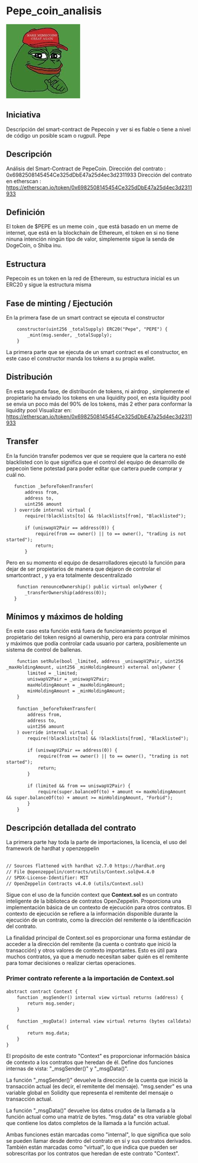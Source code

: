 # Pepe_coin_analisis
![Screenshot](pepecoin.jfif)


## Iniciativa
Descripción del smart-contract de Pepecoin y ver si es fiable o tiene a nivel de código un posible scam o rugpull.
Pepe

## Descripción 
Análisis del Smart-Contract de PepeCoin.
Dirección del contrato : 0x6982508145454Ce325dDbE47a25d4ec3d2311933
Dirección del contrato en etherscan : https://etherscan.io/token/0x6982508145454Ce325dDbE47a25d4ec3d2311933

## Definición 
El token  de $PEPE es un meme coin , que está basado en un meme de internet, que está en la blockchain de Ethereum, el token en si no tiene ninuna intención ningún tipo de valor, simplemente sigue la senda de DogeCoin, o Shiba inu.

## Estructura
Pepecoin es un token en la red de Ethereum, su estructura inicial es un ERC20 y sigue la estructura misma

## Fase de minting / Ejectución
En la primera fase de un smart contract se ejecuta el constructor
```solidity
    constructor(uint256 _totalSupply) ERC20("Pepe", "PEPE") {
        _mint(msg.sender, _totalSupply);
    }
```

La primera parte que se ejecuta de un smart contract es el constructor, en este caso el constructor manda los tokens a su propia wallet.

## Distribución
En esta segunda fase, de distribucón de tokens, ni airdrop , simplemente el propietario ha enviado los tokens en una liquidity pool, en esta liquidity pool se envia un poco más del 90% de los tokens, más 2 ether para conformar la liquidity pool
Visualizar en: https://etherscan.io/token/0x6982508145454Ce325dDbE47a25d4ec3d2311933

## Transfer
 En la función transfer  podemos ver que se requiere que la cartera no esté blacklisted con lo que significa que el control del equipo de desarrollo de pepecoin tiene potestad para poder editar que cartera puede comprar y cuál no.
 ```solidity 
    function _beforeTokenTransfer(
        address from,
        address to,
        uint256 amount
    ) override internal virtual {
        require(!blacklists[to] && !blacklists[from], "Blacklisted");

        if (uniswapV2Pair == address(0)) {
            require(from == owner() || to == owner(), "trading is not started");
            return;
        }
  ```
  Pero en su momento el equipo de desarrolladores ejecutó la función para dejar de ser propietarios de manera que dejaron de controlar el smartcontract , y ya era totalmente descentralizado
 ```solidity
     function renounceOwnership() public virtual onlyOwner {
        _transferOwnership(address(0));
    }
```
## Mínimos y máximos de holding 
En este caso esta función está fuera de funcionamiento porque el propietario del token resignó al ownership, pero era para controlar mínimos y máximos que podía controlar cada usuario por cartera, posiblemente un sistema de control de ballenas.


```solidity 
    function setRule(bool _limited, address _uniswapV2Pair, uint256 _maxHoldingAmount, uint256 _minHoldingAmount) external onlyOwner {
        limited = _limited;
        uniswapV2Pair = _uniswapV2Pair;
        maxHoldingAmount = _maxHoldingAmount;
        minHoldingAmount = _minHoldingAmount;
    }

    function _beforeTokenTransfer(
        address from,
        address to,
        uint256 amount
    ) override internal virtual {
        require(!blacklists[to] && !blacklists[from], "Blacklisted");

        if (uniswapV2Pair == address(0)) {
            require(from == owner() || to == owner(), "trading is not started");
            return;
        }

        if (limited && from == uniswapV2Pair) {
            require(super.balanceOf(to) + amount <= maxHoldingAmount && super.balanceOf(to) + amount >= minHoldingAmount, "Forbid");
        }
    }
  ```
## Descripción detallada del contrato

La primera parte hay toda la parte de importaciones, la licencia, el uso del framework de hardhat y openzeppelin 
```solidity

// Sources flattened with hardhat v2.7.0 https://hardhat.org
// File @openzeppelin/contracts/utils/Context.sol@v4.4.0
// SPDX-License-Identifier: MIT
// OpenZeppelin Contracts v4.4.0 (utils/Context.sol)
```
Sigue con el uso de la función context que **Context.sol** es un contrato inteligente de la biblioteca de contratos OpenZeppelin. Proporciona una implementación básica de un contexto de ejecución para otros contratos. El contexto de ejecución se refiere a la información disponible durante la ejecución de un contrato, como la dirección del remitente o la identificación del contrato.

La finalidad principal de Context.sol es proporcionar una forma estándar de acceder a la dirección del remitente (la cuenta o contrato que inició la transacción) y otros valores de contexto importantes. Esto es útil para muchos contratos, ya que a menudo necesitan saber quién es el remitente para tomar decisiones o realizar ciertas operaciones.


### Primer contrato referente a la importación de Context.sol
```solidity
abstract contract Context {
    function _msgSender() internal view virtual returns (address) {
        return msg.sender;
    }

    function _msgData() internal view virtual returns (bytes calldata) {
        return msg.data;
    }
}
```

El propósito de este contrato "Context" es proporcionar información básica de contexto a los contratos que heredan de él. Define dos funciones internas de vista: "_msgSender()" y "_msgData()".

La función "_msgSender()" devuelve la dirección de la cuenta que inició la transacción actual (es decir, el remitente del mensaje). "msg.sender" es una variable global en Solidity que representa el remitente del mensaje o transacción actual.

La función "_msgData()" devuelve los datos crudos de la llamada a la función actual como una matriz de bytes. "msg.data" es otra variable global que contiene los datos completos de la llamada a la función actual.

Ambas funciones están marcadas como "internal", lo que significa que solo se pueden llamar desde dentro del contrato en sí y sus contratos derivados. También están marcadas como "virtual", lo que indica que pueden ser sobrescritas por los contratos que heredan de este contrato "Context".



